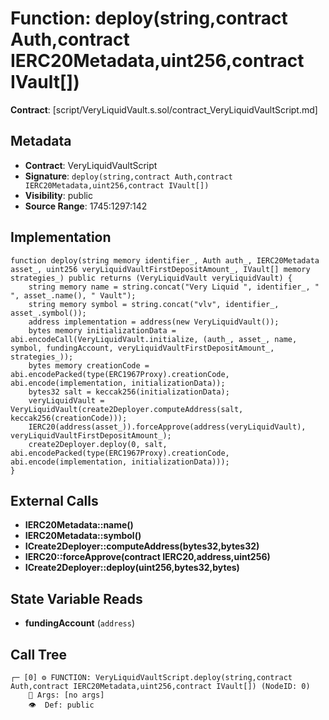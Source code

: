 # Function: deploy(string,contract Auth,contract IERC20Metadata,uint256,contract IVault[])

**Contract**: [script/VeryLiquidVault.s.sol/contract_VeryLiquidVaultScript.md]

## Metadata

- **Contract**: VeryLiquidVaultScript
- **Signature**: `deploy(string,contract Auth,contract IERC20Metadata,uint256,contract IVault[])`
- **Visibility**: public
- **Source Range**: 1745:1297:142

## Implementation

```solidity
function deploy(string memory identifier_, Auth auth_, IERC20Metadata asset_, uint256 veryLiquidVaultFirstDepositAmount_, IVault[] memory strategies_) public returns (VeryLiquidVault veryLiquidVault) {
    string memory name = string.concat("Very Liquid ", identifier_, " ", asset_.name(), " Vault");
    string memory symbol = string.concat("vlv", identifier_, asset_.symbol());
    address implementation = address(new VeryLiquidVault());
    bytes memory initializationData = abi.encodeCall(VeryLiquidVault.initialize, (auth_, asset_, name, symbol, fundingAccount, veryLiquidVaultFirstDepositAmount_, strategies_));
    bytes memory creationCode = abi.encodePacked(type(ERC1967Proxy).creationCode, abi.encode(implementation, initializationData));
    bytes32 salt = keccak256(initializationData);
    veryLiquidVault = VeryLiquidVault(create2Deployer.computeAddress(salt, keccak256(creationCode)));
    IERC20(address(asset_)).forceApprove(address(veryLiquidVault), veryLiquidVaultFirstDepositAmount_);
    create2Deployer.deploy(0, salt, abi.encodePacked(type(ERC1967Proxy).creationCode, abi.encode(implementation, initializationData)));
}
```

## External Calls

- **IERC20Metadata::name()**
- **IERC20Metadata::symbol()**
- **ICreate2Deployer::computeAddress(bytes32,bytes32)**
- **IERC20::forceApprove(contract IERC20,address,uint256)**
- **ICreate2Deployer::deploy(uint256,bytes32,bytes)**

## State Variable Reads

- **fundingAccount** (`address`)

## Call Tree

```
┌─ [0] ⚙️ FUNCTION: VeryLiquidVaultScript.deploy(string,contract Auth,contract IERC20Metadata,uint256,contract IVault[]) (NodeID: 0)
    💬 Args: [no args]
    👁️  Def: public
```
